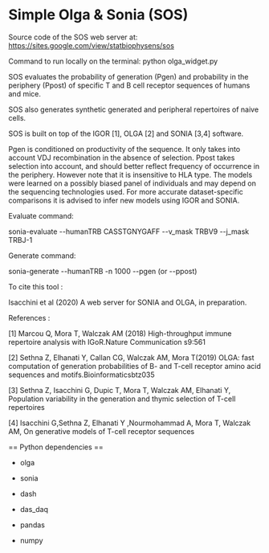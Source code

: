 # Simple Olga & Sonia (SOS)

Source code of the SOS web server at: https://sites.google.com/view/statbiophysens/sos 

Command to run locally on the terminal: python olga_widget.py 

SOS evaluates the probability of generation (Pgen) and probability in the periphery (Ppost) of specific T and B cell receptor sequences of humans and mice.

SOS also generates synthetic generated and peripheral repertoires of naive cells.

SOS is built on top of the IGOR [1], OLGA [2] and SONIA [3,4] software.

Pgen is conditioned on productivity of the sequence. It only takes into account VDJ recombination in the absence of selection. Ppost takes selection into account, and should better reflect frequency of occurrence in the periphery. However note that it is insensitive to HLA type. The models were learned on a possibly biased panel of individuals and may depend on the sequencing technologies used. For more accurate dataset-specific comparisons it is advised to infer new models using IGOR and SONIA.

Evaluate command: 

sonia-evaluate --humanTRB CASSTGNYGAFF --v_mask TRBV9 --j_mask TRBJ-1

Generate command: 

sonia-generate --humanTRB -n 1000 --pgen (or --ppost)

To cite this tool :

Isacchini et al (2020) A web server for SONIA and OLGA, in preparation.  

References :

[1] Marcou Q, Mora T, Walczak AM (2018) High-throughput immune repertoire analysis with IGoR.Nature Communication s9:561

[2] Sethna Z, Elhanati Y, Callan CG, Walczak AM, Mora T(2019) OLGA: fast computation of generation probabilities of B- and T-cell receptor amino acid sequences and motifs.Bioinformaticsbtz035

[3] Sethna Z, Isacchini G, Dupic T, Mora T, Walczak AM, Elhanati Y, Population variability in the generation and thymic selection of T-cell repertoires

[4] Isacchini G,Sethna Z, Elhanati Y ,Nourmohammad A, Mora T, Walczak AM, On generative models of T-cell receptor sequences


== Python dependencies  ==

- olga

- sonia

- dash

- das_daq

- pandas 

- numpy